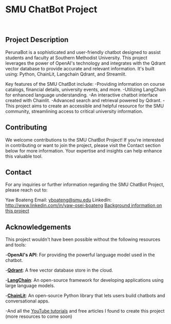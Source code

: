 <h1>SMU ChatBot Project</h1>
<br>
<h2>Project Description</h2>
PerunaBot is a sophisticated and user-friendly chatbot designed to assist students and faculty at Southern Methodist University. This project leverages the power of OpenAI's technology and integrates with the Qdrant vector database to provide accurate and relevant information. It's built using: Python, ChainLit, Langchain Qdrant, and Streamlit.

Key features of the SMU ChatBot include:
-Providing information on course catalogs, financial details, university events, and more.
-Utilizing LangChain for enhanced language understanding.
-An interactive chatbot interface created with Chainlit.
-Advanced search and retrieval powered by Qdrant.
-This project aims to create an accessible and helpful resource for the SMU community, streamlining access to critical university information.
<br>
<h2>Contributing</h2>
We welcome contributions to the SMU ChatBot Project! If you're interested in contributing or want to join the project, please visit the Contact section below for more information. Your expertise and insights can help enhance this valuable tool.
<br>
<h2>Contact</h2>
For any inquiries or further information regarding the SMU ChatBot Project, please reach out to:

Yaw Boateng
Email: yboateng@smu.edu
LinkedIn: http://www.linkedin.com/in/yaw-osei-boateng
[Background information on this project](https://medium.com/@yabtngjr/the-story-behind-perunabot-fab78783ba09)
<br>
<h2>Acknowledgements</h2>
This project wouldn't have been possible without the following resources and tools:

-**OpenAI's API**: For providing the powerful language model used in the chatbot.

-[**Qdrant**](https://qdrant.tech/): A free vector database store in the cloud.

-[**LangChain**](https://python.langchain.com/docs/get_started/introduction): An open-source framework for developing applications using large language models.

-[**ChainLit**](https://docs.chainlit.io/get-started/overview): An open-source Python library that lets users build chatbots and conversational apps.

-And all the [YouTube tutorials](https://www.youtube.com/playlist?list=PLMVV8yyL2GN_n41v1ESBvDHwMbYYhlAh1) and free articles I found to create this project (more resources to come soon)
